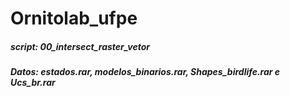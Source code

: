 # Ornitolab_ufpe

##### script: 00_intersect_raster_vetor
##### Datos: estados.rar, modelos_binarios.rar, Shapes_birdlife.rar e Ucs_br.rar
